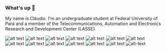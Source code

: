 ### What's up 👋
My name is Cláudio. I'm an undergraduate student at Federal University of Pará and a member of the Telecommunications, Automation and Electronics Research and Development Center (LASSE).

![alt text](https://img.shields.io/badge/Linux-FCC624?style=for-the-badge&logo=linux&logoColor=black) ![alt text](https://img.shields.io/badge/MySQL-005C84?style=for-the-badge&logo=mysql&logoColor=white) ![alt text](https://img.shields.io/badge/PHP-777BB4?style=for-the-badge&logo=php&logoColor=white) ![alt text](https://img.shields.io/badge/VIM-%2311AB00.svg?&style=for-the-badge&logo=vim&logoColor=white) ![alt text](https://img.shields.io/badge/Docker-2CA5E0?style=for-the-badge&logo=docker&logoColor=white) ![alt text](https://img.shields.io/badge/GNU%20Bash-4EAA25?style=for-the-badge&logo=GNU%20Bash&logoColor=white) ![alt text](https://img.shields.io/badge/kubernetes-326ce5.svg?&style=for-the-badge&logo=kubernetes&logoColor=white) ![alt text](https://img.shields.io/badge/Shell_Script-121011?style=for-the-badge&logo=gnu-bash&logoColor=white) ![alt text](https://img.shields.io/badge/PostgreSQL-316192?style=for-the-badge&logo=postgresql&logoColor=white) ![alt text](https://img.shields.io/badge/Opennebula-white?style=for-the-badge&logo=opennebula) ![alt text](https://img.shields.io/badge/GitLab%20CI/CD-330F63?style=for-the-badge&logo=gitlab&logoColor=white) ![alt text](https://img.shields.io/badge/Terraform-7B42BC?style=for-the-badge&logo=terraform&logoColor=white) ![alt text](https://img.shields.io/badge/Ansible-000000?style=for-the-badge&logo=ansible&logoColor=white) ![alt-text](https://img.shields.io/badge/Rancher-0075A8?style=for-the-badge&logo=rancher&logoColor=white)


<!--
**claudio966/claudio966** is a ✨ _special_ ✨ repository because its `README.md` (this file) appears on your GitHub profile.

Here are some ideas to get you started:
- 🔭 I’m currently working on ...
- 🌱 I’m currently learning ...
- 👯 I’m looking to collaborate on ...
- 🤔 I’m looking for help with ...
- 💬 Ask me about ...
- 📫 How to reach me: ...
- 😄 Pronouns: ...
- ⚡ Fun fact: ...
-->
